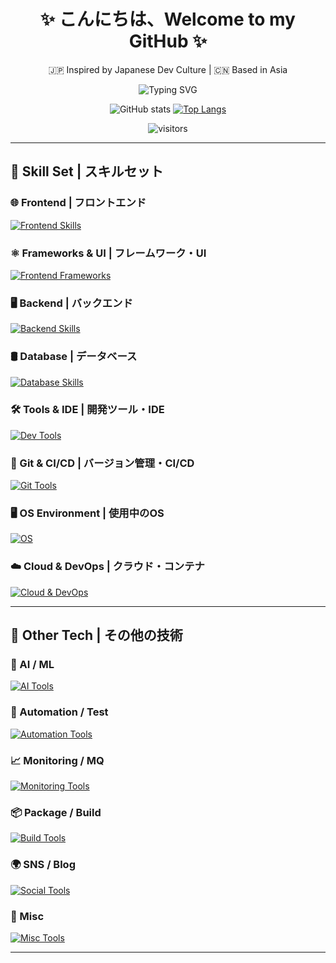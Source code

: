 <div align="center">

# ✨ こんにちは、Welcome to my GitHub ✨  
🇯🇵 Inspired by Japanese Dev Culture | 🇨🇳 Based in Asia  

![Typing SVG](https://readme-typing-svg.herokuapp.com?font=Fira+Code&pause=1000&center=true&vCenter=true&width=435&lines=Fullstack+Developer;DevOps+Engineer;Lover+of+Clean+Code)

![GitHub stats](https://github-readme-stats.vercel.app/api?username=KagurazakaIris&show_icons=true&theme=tokyonight&hide_rank=false)
[![Top Langs](https://github-readme-stats.vercel.app/api/top-langs/?username=KagurazakaIris&layout=compact&theme=tokyonight)](https://github.com/KagurazakaIris)

![visitors](https://visitor-badge.laobi.icu/badge?page_id=KagurazakaIris)

</div>

---

## 🧠 Skill Set | スキルセット

### 🌐 Frontend | フロントエンド  
[![Frontend Skills](https://skillicons.dev/icons?i=html,css,js,less,sass,tailwind)](https://skillicons.dev)

### ⚛️ Frameworks & UI | フレームワーク・UI  
[![Frontend Frameworks](https://skillicons.dev/icons?i=react,vue,materialui,tailwind)](https://skillicons.dev)

### 🖥️ Backend | バックエンド  
[![Backend Skills](https://skillicons.dev/icons?i=py,fastapi,flask,graphql)](https://skillicons.dev)

### 🛢️ Database | データベース  
[![Database Skills](https://skillicons.dev/icons?i=mongodb,mysql,postgres,sqlite)](https://skillicons.dev)

### 🛠️ Tools & IDE | 開発ツール・IDE  
[![Dev Tools](https://skillicons.dev/icons?i=vscode,vscodium,pycharm,idea,eclipse,sublime)](https://skillicons.dev)

### 🔄 Git & CI/CD | バージョン管理・CI/CD  
[![Git Tools](https://skillicons.dev/icons?i=git,github,gitlab,githubactions)](https://skillicons.dev)

### 🖥️ OS Environment | 使用中のOS  
[![OS](https://skillicons.dev/icons?i=arch,debian,ubuntu,redhat,windows)](https://skillicons.dev)

### ☁️ Cloud & DevOps | クラウド・コンテナ  
[![Cloud & DevOps](https://skillicons.dev/icons?i=azure,gcp,heroku,vercel,docker,kubernetes)](https://skillicons.dev)

---

## 🧩 Other Tech | その他の技術

### 🤖 AI / ML  
[![AI Tools](https://skillicons.dev/icons?i=ai,tensorflow,opencv,anaconda)](https://skillicons.dev)

### 🔧 Automation / Test  
[![Automation Tools](https://skillicons.dev/icons?i=selenium,jenkins,postman)](https://skillicons.dev)

### 📈 Monitoring / MQ  
[![Monitoring Tools](https://skillicons.dev/icons?i=rabbitmq,prometheus,grafana,elasticsearch)](https://skillicons.dev)

### 📦 Package / Build  
[![Build Tools](https://skillicons.dev/icons?i=npm,yarn,pnpm,maven)](https://skillicons.dev)

### 🌍 SNS / Blog  
[![Social Tools](https://skillicons.dev/icons?i=discord,twitter,mastodon,misskey,wordpress)](https://skillicons.dev)

### 🧪 Misc  
[![Misc Tools](https://skillicons.dev/icons?i=notion,obsidian,cloudflare,firebase,tauri,powershell,arduino)](https://skillicons.dev)

---

<div align="center">

</div>

